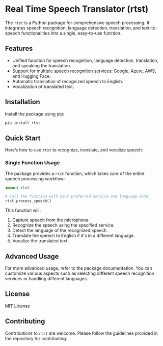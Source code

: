 
# Real Time Speech Translator (rtst)

The `rtst` is a Python package for comprehensive speech processing. It integrates speech recognition, language detection, translation, and text-to-speech functionalities into a single, easy-to-use function.

## Features

- Unified function for speech recognition, language detection, translation, and speaking the translation.
- Support for multiple speech recognition services: Google, Azure, AWS, and Hugging Face.
- Automatic translation of recognized speech to English.
- Vocalization of translated text.

## Installation

Install the package using pip:

```bash
pip install rtst
```

## Quick Start

Here’s how to use `rtst` to recognize, translate, and vocalize speech:

### Single Function Usage

The package provides a `rtst` function, which takes care of the entire speech processing workflow:

```python
import rtst

# Call the function with your preferred service and language code
rtst.process_speech()
```

This function will:

1. Capture speech from the microphone.
2. Recognize the speech using the specified service.
3. Detect the language of the recognized speech.
4. Translate the speech to English if it's in a different language.
5. Vocalize the translated text.

## Advanced Usage
For more advanced usage, refer to the package documentation. You can customize various aspects such as selecting different speech recognition services or handling different languages.

## License
MIT License

## Contributing

Contributions to `rtst` are welcome. Please follow the guidelines provided in the repository for contributing.
